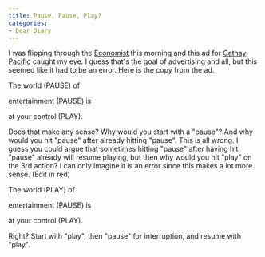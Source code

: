 ```yaml
---
title: Pause, Pause, Play?
categories:
- Dear Diary
---
```


I was flipping through the [Economist](http://www.economist.com/) this morning and this ad for [Cathay Pacific](http://www.cathaypacific.com/) caught my eye. I guess that's the goal of advertising and all, but this seemed like it had to be an error. Here is the copy from the ad.

The world (PAUSE) of  

entertainment (PAUSE) is  

at your control (PLAY).

Does that make any sense? Why would you start with a "pause"? And why would you hit "pause" after already hitting "pause". This is all wrong. I guess you could argue that sometimes hitting "pause" after having hit "pause" already will resume playing, but then why would you hit "play" on the 3rd action? I can only imagine it is an error since this makes a lot more sense. (Edit in red)

The world (PLAY) of  

entertainment (PAUSE) is  

at your control (PLAY).

Right? Start with "play", then "pause" for interruption, and resume with "play".
